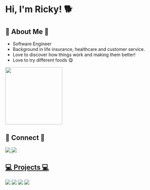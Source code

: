 # Hi, I'm Ricky!  🐕 

## 👋 About Me 👋

- Software Engineer
- Background in life insurance, healthcare and customer service.
- Love to discover how things work and making them better!
- Love to try different foods 😋

<a href="https://github.com/lordrickyz">
  <img height="180em" src="https://github-readme-stats-eight-theta.vercel.app/api/top-langs/?username=lordrickyz&theme=buefy&layout=compact&langs_count=6"/>
</a>

## 💬 Connect 💬

  <a href="https://lordrickyz.github.io/"><img src="https://img.shields.io/badge/-Website-blueviolet?style=for-the-badge"/>
  <a href="https://www.linkedin.com/in/rickyzhengs/"><img src="https://img.shields.io/badge/-LinkedIn-blue?style=for-the-badge&logo=Linkedin&logoColor=white"/>

<!-- 
## ⭐️ GitHub Stats ⭐️

<p align="center">
  <a href="https://github.com/lordrickyz">
    <img height="180em" src="https://github-readme-stats.vercel.app/api?username=lordrickyz&theme=buefy&count_private=true&show_icons=true&include_all_commits=true"/>
    <img height="180em" src="https://github-readme-stats-eight-theta.vercel.app/api/top-langs/?username=lordrickyz&theme=buefy&layout=compact&langs_count=6"/>
  </a>
</p>
 -->
 
## 💻 Projects 💻

[![](https://github-readme-stats.vercel.app/api/pin/?username=lordrickyz&repo=bubble-pop&theme=buefy)](https://github.com/lordrickyz/bubble-pop)
[![](https://github-readme-stats.vercel.app/api/pin/?username=lordrickyz&repo=groupride&theme=buefy)](https://github.com/lordrickyz/groupride)
[![](https://github-readme-stats.vercel.app/api/pin/?username=lordrickyz&repo=Jello&theme=buefy)](https://github.com/lordrickyz/Jello)
[![](https://github-readme-stats.vercel.app/api/pin/?username=lordrickyz&repo=mintrello&theme=buefy)](https://github.com/lordrickyz/mintrello)
